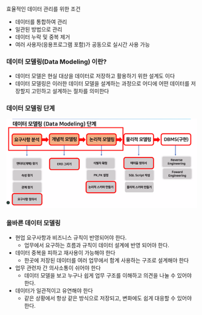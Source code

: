효율적인 데이터 관리를 위한 조건
- 데이터를 통합하여 관리
- 일관된 방법으로 관리
- 데이터 누락 및 중복 제거
- 여러 사용자(응용프로그램 포함)가 공동으로 실시간 사용 가능
### 데이터 모델링(Data Modeling) 이란?
- 데이터 모델은 현실 대상을 데이터로 저장하고 활용하기 위한 설계도 이다
- 데이터 모델링은 이러한 데이터 모델을 설계하는 과정으로 어디에 어떤 데이터를 저장할지 고민하고 설계하는 절차를 의미한다
### 데이터 모델링 단계
![alt text](image-16.png)


### 올바른 데이터 모델링
- 현업 요구사항과 비즈니스 규칙이 반영되어야 한다.
  - 업무에서 요구하는 흐름과 규칙이 데이터 설계에 반영 되어야 한다.
- 데이터 중복을 피하고 재사용이 가능해야 한다
  - 한곳에 저장된 데이터를 여러 업무에서 함계 사용하는 구조로 설계해야 한다
- 업무 관련자 간 의사소통이 쉬어야 한다
  - 데이터 모델을 보고 누구나 쉽게 업무 구조를 이해하고 의견을 나눌 수 있어야 한다.
- 데이터가 일관적이고 유연해야 한다
  - 같은 상황에서 항상 같은 방식으로 저장되고, 변화에도 쉽게 대응할 수 있어야 한다. 